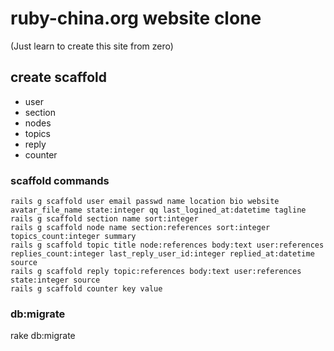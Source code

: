 # ruby-china.org website clone
(Just learn to create this site from zero)

## create scaffold

- user
- section
- nodes
- topics
- reply
- counter

### scaffold commands
```
rails g scaffold user email passwd name location bio website avatar_file_name state:integer qq last_logined_at:datetime tagline
rails g scaffold section name sort:integer
rails g scaffold node name section:references sort:integer topics_count:integer summary
rails g scaffold topic title node:references body:text user:references replies_count:integer last_reply_user_id:integer replied_at:datetime source
rails g scaffold reply topic:references body:text user:references state:integer source
rails g scaffold counter key value
```
### db:migrate
rake db:migrate
